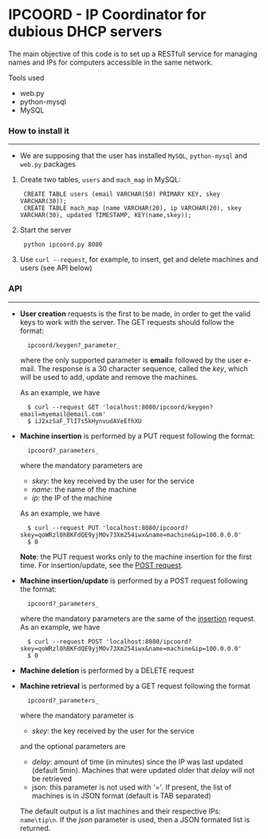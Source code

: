 IPCOORD - IP Coordinator for dubious DHCP servers
===

The main objective of this code is to set up a RESTfull service for
managing names and IPs for computers accessible in the same network.

Tools used

- web.py
- python-mysql
- MySQL

### How to install it
---

* We are supposing that the user has installed `MySQL`, `python-mysql`
  and `web.py` packages

1. Create two tables, `users` and `mach_map` in MySQL:

        CREATE TABLE users (email VARCHAR(50) PRIMARY KEY, skey VARCHAR(30));
        CREATE TABLE mach_map (name VARCHAR(20), ip VARCHAR(20), skey VARCHAR(30), updated TIMESTAMP, KEY(name,skey));

2. Start the server

        python ipcoord.py 8080

3. Use `curl --request`, for example, to insert, get and delete machines and users (see API below)

### API
---

- __User creation__ requests is the first to be made, in order to get the valid keys to work with the server. The GET requests should follow the format:

        ipcoord/keygen?_parameter_

    where the only supported parameter is __email=__ followed by the user e-mail. The response is a 30 character sequence, called the _key_, which will be used to add, update and remove the machines.

    As an example, we have

        $ curl --request GET 'localhost:8080/ipcoord/keygen?email=myemail@email.com'
        $ iJ2xzSaF_TlI7s5kHynvudAVeEfhXU

- <A NAME='insertion'></A>__Machine insertion__ is performed by a PUT request following the format:

        ipcoord?_parameters_

    where the mandatory parameters are

    - _skey_: the key received by the user for the service
    - _name_: the name of the machine
    - _ip_: the IP of the machine

    As an example, we have

        $ curl --request PUT 'localhost:8080/ipcoord?skey=qoWRzl0hBKFdQE9yjMOv73Xm254iwx&name=machine&ip=100.0.0.0'
        $ 0

    __Note__: the PUT request works only to the machine insertion for the first time. For insertion/update, see the [POST request](#post).

- <A NAME='post'></A>__Machine insertion/update__ is performed by a POST request following the format:

        ipcoord?_parameters_

    where the mandatory parameters are the same of the [insertion](#insertion) request. As an example, we have

        $ curl --request POST 'localhost:8080/ipcoord?skey=qoWRzl0hBKFdQE9yjMOv73Xm254iwx&name=machine&ip=100.0.0.0'
        $ 0

- __Machine deletion__ is performed by a DELETE request

- __Machine retrieval__ is performed by a GET request following the format

        ipcoord?_parameters_

    where the mandatory parameter is

    - _skey_: the key received by the user for the service

    and the optional parameters are

    - _delay_: amount of time (in minutes) since the IP was last updated (default 5min). Machines that were updated older that _delay_ will not be retrieved
    - json: this parameter is not used with '='. If present, the list of machines is in JSON format (default is TAB separated)

    The default output is a list machines and their respective IPs: `name\tip\n`. If the _json_ parameter is used, then a JSON formated list is returned.